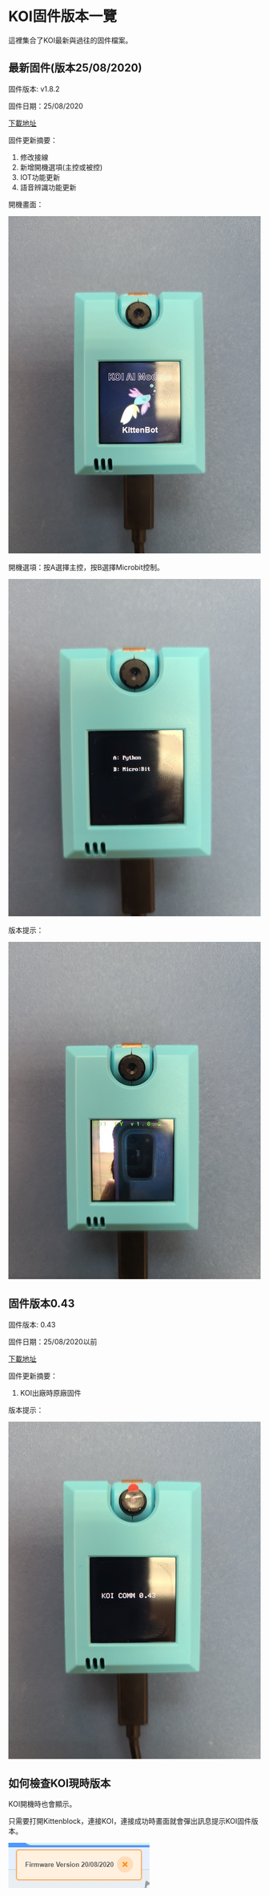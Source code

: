# KOI固件版本一覽

這裡集合了KOI最新與過往的固件檔案。

## 最新固件(版本25/08/2020)

固件版本: v1.8.2

固件日期：25/08/2020

[下載地址]()

固件更新摘要：

1. 修改接線
2. 新增開機選項(主控或被控)
3. IOT功能更新
4. 語音辨識功能更新

開機畫面：

![](./images/25081.jpg)

開機選項：按A選擇主控，按B選擇Microbit控制。

![](./images/25082.jpg)

版本提示：

![](./images/25083.jpg)

## 固件版本0.43

固件版本: 0.43

固件日期：25/08/2020以前

[下載地址]()

固件更新摘要：

1. KOI出廠時原廠固件

版本提示：

![](./images/043.jpg)

## 如何檢查KOI現時版本

KOI開機時也會顯示。

只需要打開Kittenblock，連接KOI，連接成功時畫面就會彈出訊息提示KOI固件版本。

![](./images/kb8.png)